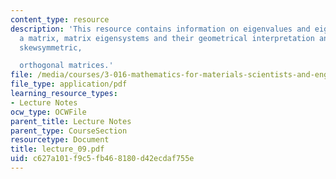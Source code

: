 ```yaml
---
content_type: resource
description: 'This resource contains information on eigenvalues and eigenvectors of
  a matrix, matrix eigensystems and their geometrical interpretation and symmetric,
  skewsymmetric,

  orthogonal matrices.'
file: /media/courses/3-016-mathematics-for-materials-scientists-and-engineers-fall-2005/c627a101f9c5fb468180d42ecdaf755e_lecture_09.pdf
file_type: application/pdf
learning_resource_types:
- Lecture Notes
ocw_type: OCWFile
parent_title: Lecture Notes
parent_type: CourseSection
resourcetype: Document
title: lecture_09.pdf
uid: c627a101-f9c5-fb46-8180-d42ecdaf755e
---
```

